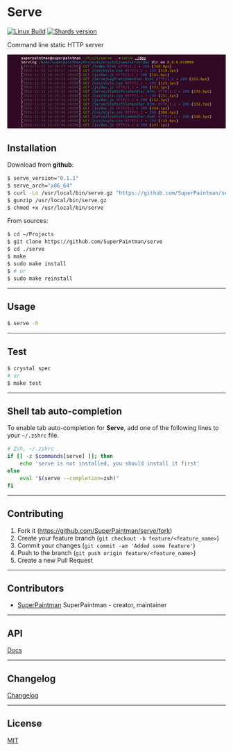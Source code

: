 # Serve

[![Linux Build][travis-image]][travis-url]
[![Shards version][shards-image]][shards-url]


Command line static HTTP server


![Screenshot][screenshot-image]


## Installation

Download from **github**:

```sh
$ serve_version="0.1.1"
$ serve_arch="x86_64"
$ curl -Lo /usr/local/bin/serve.gz "https://github.com/SuperPaintman/serve/releases/download/v${serve_version}/serve-${serve_version}_linux_${serve_arch}.gz"
$ gunzip /usr/local/bin/serve.gz
$ chmod +x /usr/local/bin/serve
```


From sources:

```sh
$ cd ~/Projects
$ git clone https://github.com/SuperPaintman/serve
$ cd ./serve
$ make
$ sudo make install
$ # or
$ sudo make reinstall
```


--------------------------------------------------------------------------------

## Usage

```sh
$ serve -h
```


--------------------------------------------------------------------------------

## Test

```sh
$ crystal spec
# or
$ make test
```


--------------------------------------------------------------------------------

## Shell tab auto-completion

To enable tab auto-completion for **Serve**, add one of the following lines
to your `~/.zshrc` file.

```sh
# Zsh, ~/.zshrc
if [[ -z $commands[serve] ]]; then
    echo 'serve is not installed, you should install it first'
else
    eval "$(serve --completion=zsh)"
fi
```


--------------------------------------------------------------------------------

## Contributing

1. Fork it (<https://github.com/SuperPaintman/serve/fork>)
2. Create your feature branch (`git checkout -b feature/<feature_name>`)
3. Commit your changes (`git commit -am 'Added some feature'`)
4. Push to the branch (`git push origin feature/<feature_name>`)
5. Create a new Pull Request


--------------------------------------------------------------------------------

## Contributors

- [SuperPaintman](https://github.com/SuperPaintman) SuperPaintman - creator, maintainer


--------------------------------------------------------------------------------

## API
[Docs][docs-url]


--------------------------------------------------------------------------------

## Changelog
[Changelog][changelog-url]


--------------------------------------------------------------------------------

## License

[MIT][license-url]


[license-url]: LICENSE
[changelog-url]: CHANGELOG.md
[docs-url]: https://superpaintman.github.io/serve/
[screenshot-image]: README/screenshot.png
[travis-image]: https://img.shields.io/travis/SuperPaintman/serve/master.svg?label=linux
[travis-url]: https://travis-ci.org/SuperPaintman/serve
[shards-image]: https://img.shields.io/github/tag/superpaintman/serve.svg?label=shards
[shards-url]: https://github.com/superpaintman/serve

